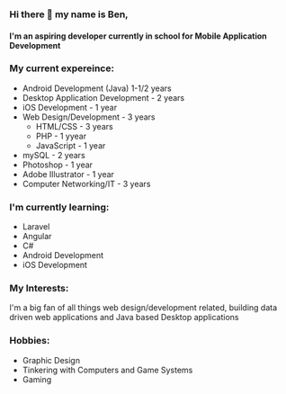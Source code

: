 ### Hi there 👋 my name is Ben, 
#### I'm an aspiring developer currently in school for Mobile Application Development


### My current expereince: 
- Android Development (Java) 1-1/2 years
- Desktop Application Development - 2 years
- iOS Development - 1 year
- Web Design/Development - 3 years 
  - HTML/CSS - 3 years 
  - PHP - 1 yyear
  - JavaScript - 1 year 
- mySQL - 2 years
- Photoshop - 1 year 
- Adobe Illustrator - 1 year
- Computer Networking/IT - 3 years 


### I'm currently learning: 
- Laravel
- Angular 
- C#
- Android Development 
- iOS Development 

### My Interests:

<p>I'm a big fan of all things web design/development related, building data driven web applications and Java based Desktop applications</p>

### Hobbies:
- Graphic Design
- Tinkering with Computers and Game Systems 
- Gaming 

